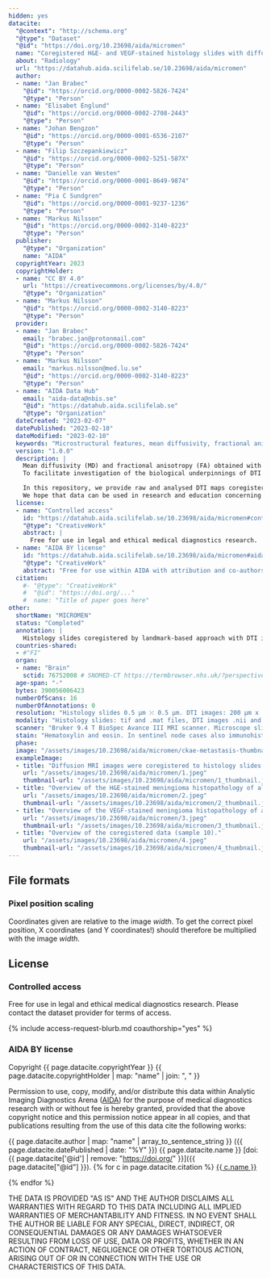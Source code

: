 ```yaml
---
hidden: yes
datacite:
  "@context": "http://schema.org"
  "@type": "Dataset"
  "@id": "https://doi.org/10.23698/aida/micromen"
  name: "Coregistered H&E- and VEGF-stained histology slides with diffusion tensor imaging data at 200 μm resolution in meningioma tumors"
  about: "Radiology"
  url: "https://datahub.aida.scilifelab.se/10.23698/aida/micromen"
  author:
  - name: "Jan Brabec"
    "@id": "https://orcid.org/0000-0002-5826-7424"
    "@type": "Person"
  - name: "Elisabet Englund"
    "@id": "https://orcid.org/0000-0002-2708-2443"
    "@type": "Person"
  - name: "Johan Bengzon"
    "@id": "https://orcid.org/0000-0001-6536-2107"
    "@type": "Person"
  - name: "Filip Szczepankiewicz"
    "@id": "https://orcid.org/0000-0002-5251-587X"
    "@type": "Person"
  - name: "Danielle van Westen"
    "@id": "https://orcid.org/0000-0001-8649-9874"
    "@type": "Person"
  - name: "Pia C Sundgren"
    "@id": "https://orcid.org/0000-0001-9237-1236"
    "@type": "Person"
  - name: "Markus Nilsson"
    "@id": "https://orcid.org/0000-0002-3140-8223"
    "@type": "Person"
  publisher:
    "@type": "Organization"
    name: "AIDA"
  copyrightYear: 2023
  copyrightHolder:
  - name: "CC BY 4.0"
    url: "https://creativecommons.org/licenses/by/4.0/"
    "@type": "Organization"
  - name: "Markus Nilsson"
    "@id": "https://orcid.org/0000-0002-3140-8223"
    "@type": "Person"
  provider:
  - name: "Jan Brabec"
    email: "brabec.jan@protonmail.com"
    "@id": "https://orcid.org/0000-0002-5826-7424"
    "@type": "Person"
  - name: "Markus Nilsson"
    email: "markus.nilsson@med.lu.se"
    "@id": "https://orcid.org/0000-0002-3140-8223"
    "@type": "Person"
  - name: "AIDA Data Hub"
    email: "aida-data@nbis.se"
    "@id": "https://datahub.aida.scilifelab.se"
    "@type": "Organization"
  dateCreated: "2023-02-07"
  datePublished: "2023-02-10"
  dateModified: "2023-02-10"
  keywords: "Microstructural features, mean diffusivity, fractional anisotropy, cell density, cellularity, meningioma, coregistration, hematoxylin & eosin, VEGF"
  version: "1.0.0"
  description: |
    Mean diffusivity (MD) and fractional anisotropy (FA) obtained with diffusion tensor imaging (DTI) have been associated with cell density and tissue anisotropy across tumors, but these associations have been challenged at the microscopic level and several additional histological features have been suggested as contributing to MD and FA.
    To facilitate investigation of the biological underpinnings of DTI parameters, we performed ex-vivo dMRI at 200 μm isotropic resolution on 16 excised meningioma tumor samples. The samples together span a variety of microstructural features: six different meningioma types and two different grades. Diffusion tensor imaging (DTI) was used to produce maps such as MD, FA, in-plane FA (FAIP), axial diffusivity (AD) or radial diffusivity (RD). The maps were coregistered to H&E (hematoxylin & eosin) and VEGF-stained histological slides.

    In this repository, we provide raw and analysed DTI maps coregistered to H&E- and VEGF-stained histology slides, as well as an example analysis of the data that aims to quantify the degree to which cell density (CD), structure anisotropy (SA), as determined from histology, in comparison with convolutional neural network (CNN) account for the intra-tumor variability of MD and FAIP in meningioma tumors. The pipeline used to process the raw DTI data and the coregistration tools are hosted by [GitHub](https://github.com/jan-brabec/microimaging_histology_DIB) and the code related to the our example analysis are available [here](https://github.com/jan-brabec/microimaging_vs_histology_in_meningeomas). Please refer and cite our two journal articles mentioned in the section References below for further information on the processing and if you find this data useful.
    We hope that data can be used in research and education concerning the link between the meningioma microstructure and parameters obtained by diffusion MRI.
  license:
  - name: "Controlled access"
    id: "https://datahub.aida.scilifelab.se/10.23698/aida/micromen#controlled-access"
    "@type": "CreativeWork"
    abstract: |
      Free for use in legal and ethical medical diagnostics research.
  - name: "AIDA BY license"
    id: "https://datahub.aida.scilifelab.se/10.23698/aida/micromen#aida-by-license"
    "@type": "CreativeWork"
    abstract: "Free for use within AIDA with attribution and co-authorship."
  citation:
    #- "@type": "CreativeWork"
    #  "@id": "https://doi.org/..."
    #  name: "Title of paper goes here"
other:
  shortName: "MICROMEN"
  status: "Completed"
  annotation: |
    Histology slides coregistered by landmark-based approach with DTI images of meningioma tumor samples.
  countries-shared:
  - #"FI"
  organ:
  - name: "Brain"
    sctid: 76752008 # SNOMED-CT https://termbrowser.nhs.uk/?perspective=full&conceptId1=%s
  age-span: "-"
  bytes: 390056006423
  numberOfScans: 16
  numberOfAnnotations: 0
  resolution: "Histology slides 0.5 µm ⤫ 0.5 µm. DTI images: 200 µm x 200 µm x 200 µm."
  modality: "Histology slides: tif and .mat files, DTI images .nii and .mat files"
  scanner: "Bruker 9.4 T BioSpec Avance III MRI scanner. Microscope slide scanner Hamamatsu NanoZoomer S360. The data processed with an in-house DTI pipeline and registration tool available at repositories listed in Kernels."
  stain: "Hematoxylin and eosin. In sentinel node cases also immunohistochemical stain  for cytokeratin AE1/AE3."
  phase:
  image: "/assets/images/10.23698/aida/micromen/ckae-metastasis-thumbnail.jpeg"
  exampleImage:
  - title: "Diffusion MRI images were coregistered to histology slides."
    url: "/assets/images/10.23698/aida/micromen/1.jpeg"
    thumbnail-url: "/assets/images/10.23698/aida/micromen/1_thumbnail.jpeg"
  - title: "Overview of the H&E-stained meningioma histopathology of all sixteen samples."
    url: "/assets/images/10.23698/aida/micromen/2.jpeg"
    thumbnail-url: "/assets/images/10.23698/aida/micromen/2_thumbnail.jpeg"
  - title: "Overview of the VEGF-stained meningioma histopathology of all sixteen samples."
    url: "/assets/images/10.23698/aida/micromen/3.jpeg"
    thumbnail-url: "/assets/images/10.23698/aida/micromen/3_thumbnail.jpeg"
  - title: "Overview of the coregistered data (sample 10)."
    url: "/assets/images/10.23698/aida/micromen/4.jpeg"
    thumbnail-url: "/assets/images/10.23698/aida/micromen/4_thumbnail.jpeg"
---
```

## File formats
### Pixel position scaling
Coordinates given are relative to the image *width*. To get the correct pixel
position, X coordinates (and Y coordinates!) should therefore be multiplied with
the image *width*.

## License
### Controlled access
Free for use in legal and ethical medical diagnostics research.
Please contact the dataset provider for terms of access.

{% include access-request-blurb.md coauthorship="yes" %}

### AIDA BY license
Copyright
{{ page.datacite.copyrightYear }}
{{ page.datacite.copyrightHolder | map: "name" |  join: ", " }}

Permission to use, copy, modify, and/or distribute this data within Analytic
Imaging Diagnostics Arena ([AIDA](https://medtech4health.se/aida)) for the purpose
of medical diagnostics research with or without fee is hereby granted, provided that
the above copyright notice and this permission notice appear in all copies, and that
publications resulting from the use of this data cite the following works:

{{ page.datacite.author | map: "name" | array_to_sentence_string }}
({{ page.datacite.datePublished | date: "%Y" }})
{{ page.datacite.name }}
[doi:{{ page.datacite['@id'] | remove: "https://doi.org/" }}]({{ page.datacite["@id"] }}).
{% for c in page.datacite.citation %}
  [{{ c.name }}]({{c["@id"]}})

{% endfor %}

THE DATA IS PROVIDED "AS IS" AND THE AUTHOR DISCLAIMS ALL WARRANTIES WITH REGARD
TO THIS DATA INCLUDING ALL IMPLIED WARRANTIES OF MERCHANTABILITY AND FITNESS. IN
NO EVENT SHALL THE AUTHOR BE LIABLE FOR ANY SPECIAL, DIRECT, INDIRECT, OR
CONSEQUENTIAL DAMAGES OR ANY DAMAGES WHATSOEVER RESULTING FROM LOSS OF USE, DATA
OR PROFITS, WHETHER IN AN ACTION OF CONTRACT, NEGLIGENCE OR OTHER TORTIOUS
ACTION, ARISING OUT OF OR IN CONNECTION WITH THE USE OR CHARACTERISTICS OF THIS
DATA.
